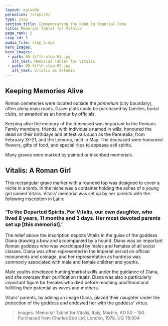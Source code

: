 ```yaml
---
layout: episode
permalink: /stops/5/
type: stop
section_title: Commemorating the Dead in Imperial Rome 
title: Memorial Tablet for Vitalis 
page_rank: 5
stop_id: 5
audio_file: stop_5.mp3
hero_images:
hero_images:
 - path: 05-fifth-stop-01.jpg
   alt_text: Memorial Tablet for Vitalis 
 - path: 05-fifth-stop-02.jpg
   alt_text: Vitalis as Artemis 
---
```


## Keeping Memories Alive
Roman cemeteries were located outside the <i>pomerium</i> (city boundary), often along main roads. Grave plots could be purchased by families, burial clubs, or awarded as an honour by officials.

Keeping alive the memory of the deceased was important to the Romans. Family members, friends, with individuals named in wills, honoured the dead on their birthdays and at festivals such as the Parentalia, from February 13-21, and the Lemuria, held in May. The deceased were honoured flowers, gifts of food, and special rites to appease evil spirits.

Many graves were marked by painted or inscribed memorials. 

## Vitalis: A Roman Girl 
This rectangular grave marker with a rounded top was designed to cover a niche in a tomb. In the niche was a container holding the ashes of a young girl named Vitalis. Vitalis’ memorial was set up by her parents with the following inscription in Latin:

### ‘To the Departed Spirits. For Vitalis, our own daughter, who lived 8 years, 11 months and 3 days. Her most devoted parents set up [this memorial].’

The relief above the inscription depicts Vitalis in the guise of the goddess Diana drawing a bow and accompanied by a hound. Diana was an important Roman goddess who was worshipped by males and females of all social classes. Diana was often represented in the Imperial period on official monuments and coinage, and her representation as huntress was commonly associated with male and female children and youths.  

Male youths developed hunting/martial skills under the guidance of Diana, and she oversaw their purification rituals. Diana was also a particularly important figure for females who died before reaching adulthood and fulfilling their potential as wives and mothers. 

Vitalis’ parents, by adding an image Diana, placed their daughter under the protection of the goddess and endowed her with the goddess’ <i>virtus</i>.

> Images: Memorial Tablet for Vitalis, Italy, Marble, AD 50 - 150. Purchased from Charles Ede Ltd, London, 1978. UQ 78.004
